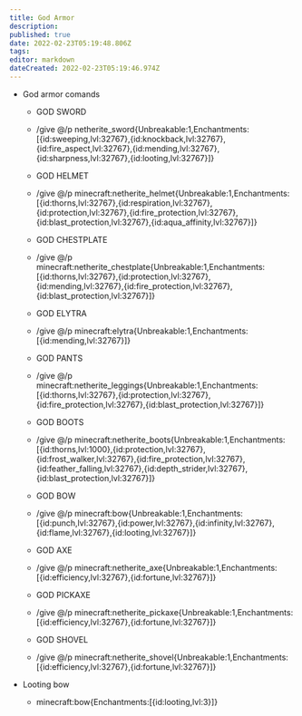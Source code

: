 ```yaml
---
title: God Armor
description: 
published: true
date: 2022-02-23T05:19:48.806Z
tags: 
editor: markdown
dateCreated: 2022-02-23T05:19:46.974Z
---
```


- God armor comands
	 - GOD SWORD

	 - /give
 @/p 
netherite_sword{Unbreakable:1,Enchantments:[{id:sweeping,lvl:32767},{id:knockback,lvl:32767},{id:fire_aspect,lvl:32767},{id:mending,lvl:32767},{id:sharpness,lvl:32767},{id:looting,lvl:32767}]}

	 - GOD HELMET

	 - /give
 @/p 
minecraft:netherite_helmet{Unbreakable:1,Enchantments:[{id:thorns,lvl:32767},{id:respiration,lvl:32767},{id:protection,lvl:32767},{id:fire_protection,lvl:32767},{id:blast_protection,lvl:32767},{id:aqua_affinity,lvl:32767}]}

	 - GOD CHESTPLATE

	 - /give
 @/p 
minecraft:netherite_chestplate{Unbreakable:1,Enchantments:[{id:thorns,lvl:32767},{id:protection,lvl:32767},{id:mending,lvl:32767},{id:fire_protection,lvl:32767},{id:blast_protection,lvl:32767}]}

	 - GOD ELYTRA

	 - /give @/p minecraft:elytra{Unbreakable:1,Enchantments:[{id:mending,lvl:32767}]}

	 - GOD PANTS

	 - /give
 @/p 
minecraft:netherite_leggings{Unbreakable:1,Enchantments:[{id:thorns,lvl:32767},{id:protection,lvl:32767},{id:fire_protection,lvl:32767},{id:blast_protection,lvl:32767}]}

	 - GOD BOOTS

	 - /give
 @/p 
minecraft:netherite_boots{Unbreakable:1,Enchantments:[{id:thorns,lvl:1000},{id:protection,lvl:32767},{id:frost_walker,lvl:32767},{id:fire_protection,lvl:32767},{id:feather_falling,lvl:32767},{id:depth_strider,lvl:32767},{id:blast_protection,lvl:32767}]}

	 - GOD BOW

	 - /give
 @/p 
minecraft:bow{Unbreakable:1,Enchantments:[{id:punch,lvl:32767},{id:power,lvl:32767},{id:infinity,lvl:32767},{id:flame,lvl:32767},{id:looting,lvl:32767}]}

	 - GOD AXE

	 - /give @/p minecraft:netherite_axe{Unbreakable:1,Enchantments:[{id:efficiency,lvl:32767},{id:fortune,lvl:32767}]}

	 - GOD PICKAXE

	 - /give @/p minecraft:netherite_pickaxe{Unbreakable:1,Enchantments:[{id:efficiency,lvl:32767},{id:fortune,lvl:32767}]}

	 - GOD SHOVEL

	 - /give @/p minecraft:netherite_shovel{Unbreakable:1,Enchantments:[{id:efficiency,lvl:32767},{id:fortune,lvl:32767}]}

- Looting bow
	 - minecraft:bow{Enchantments:[{id:looting,lvl:3}]}
